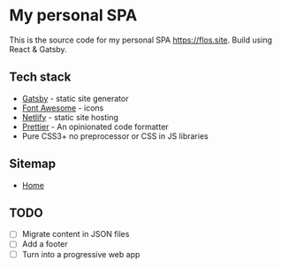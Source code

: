 # My personal SPA

This is the source code for my personal SPA https://flos.site.
Build using React & Gatsby.

## Tech stack

- [Gatsby](https://gatsbyjs.org/) - static site generator
- [Font Awesome](https://fontawesome.com/) - icons
- [Netlify](https://www.netlify.com/) - static site hosting
- [Prettier](https://prettier.io/) - An opinionated code formatter
- Pure CSS3+ no preprocessor or CSS in JS libraries

## Sitemap

- [Home](https://flos.site)

## TODO

- [ ] Migrate content in JSON files
- [ ] Add a footer
- [ ] Turn into a progressive web app
